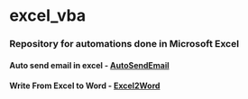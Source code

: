 # excel_vba

### Repository for automations done in Microsoft Excel


#### Auto send email in excel - [AutoSendEmail](automatic_send_email.xlsm)
#### Write From Excel to Word - [Excel2Word](report)


